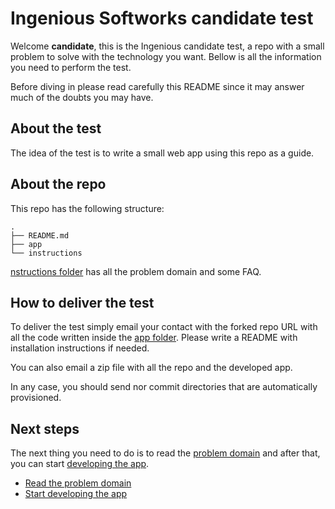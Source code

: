 # Ingenious Softworks candidate test

Welcome **candidate**, this is the Ingenious candidate test, a repo with a small problem to solve with the technology you want. Bellow is all the information you need to perform the test.

Before diving in please read carefully this README since it may answer much of the doubts you may have.

## About the test

The idea of the test is to write a small web app using this repo as a guide.

## About the repo

This repo has the following structure:

```
.
├── README.md
├── app
└── instructions
```

[nstructions folder](instructions) has all the problem domain and some FAQ.

## How to deliver the test

To deliver the test simply email your contact with the forked repo URL with all the code written inside the [app folder](app). Please write a README with installation instructions if needed.

You can also email a zip file with all the repo and the developed app.

In any case, you should send nor commit directories that are automatically provisioned.

## Next steps

The next thing you need to do is to read the [problem domain](instructions) and after that, you can start [developing the app](app).

* [Read the problem domain](instructions)
* [Start developing the app](app)
